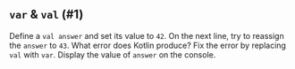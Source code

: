 ## `var` &amp; `val` (#1)

Define a `val answer` and set its value to `42`. On the next line, try to
reassign the `answer` to `43`. What error does Kotlin produce? Fix the
error by replacing `val` with `var`. Display the value of `answer` on the
console.